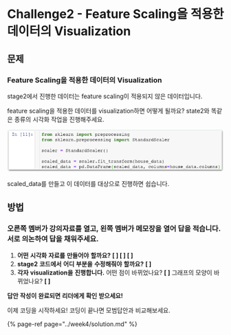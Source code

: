 # Challenge2 - Feature Scaling을 적용한 데이터의 Visualization

## 문제

### Feature Scaling을 적용한 데이터의 Visualization

stage2에서 진행한 데이터는 feature scaling이 적용되지 않은 데이터입니다.

feature scaling을 적용한 데이터를 visualization하면 어떻게 될까요? state2와 똑같은 종류의 시각화 작업을 진행해주세요.

![&#xD78C;&#xD2B8;](../.gitbook/assets/image%20%28260%29.png)

scaled\_data를 만들고 이 데이터를 대상으로 진행하면 쉽습니다.

## 방법

### **오른쪽** **멤버가** **강의자료를** **열고,** **왼쪽** **멤버가** **메모장을** **열어** **답을** **적습니다.**  **서로** **의논하여** **답을** **채워주세요.**

1. **어떤** **시각화** **자료를** **만들어야** **할까요?**  **\[                  \] \[                  \] \[                  \]**
2. **stage2** **코드에서** **어디** **부분을** **수정해줘야** **할까요?**  **\[                                                                     \]**
3. **각자** **visualization을** **진행합니다.**  어떤 점이 바뀌었나요? **\[                                   \]**  그래프의 모양이 바뀌었나요? **\[                                   \]**

**답안** **작성이** **완료되면** **리더에게** **확인** **받으세요!**

이제 코딩을 시작하세요! 코딩이 끝나면 모범답안과 비교해보세요.

{% page-ref page="../week4/solution.md" %}

